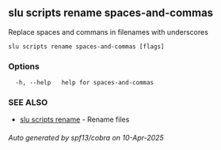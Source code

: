 ## slu scripts rename spaces-and-commas

Replace spaces and commans in filenames with underscores

```
slu scripts rename spaces-and-commas [flags]
```

### Options

```
  -h, --help   help for spaces-and-commas
```

### SEE ALSO

* [slu scripts rename](slu_scripts_rename.md)	 - Rename files

###### Auto generated by spf13/cobra on 10-Apr-2025
